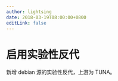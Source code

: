```yaml
---
author: lightsing
date: 2018-03-19T08:00:00+0800
editLink: false
---
```

# 启用实验性反代

新增 debian 源的实验性反代，上游为 TUNA。
